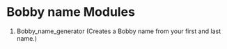 # Bobby name Modules

1. Bobby_name_generator (Creates a Bobby name from your first and last name.)
